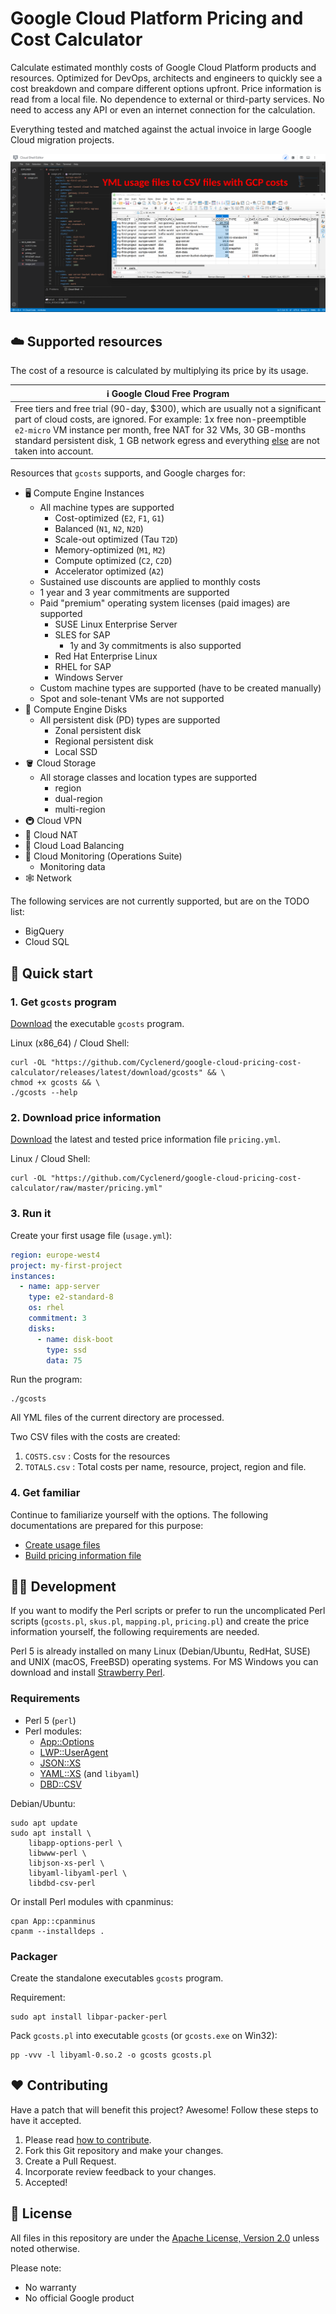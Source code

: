 # Google Cloud Platform Pricing and Cost Calculator

Calculate estimated monthly costs of Google Cloud Platform products and resources.
Optimized for DevOps, architects and engineers to quickly see a cost breakdown and compare different options upfront.
Price information is read from a local file.
No dependence to external or third-party services.
No need to access any API or even an internet connection for the calculation.

Everything tested and matched against the actual invoice in large Google Cloud migration projects.

![Screenshot: Cloud Shell with gcosts](img/cloud_shell-gcosts.png)

## ☁️ Supported resources

The cost of a resource is calculated by multiplying its price by its usage.

| :information_source: Google Cloud Free Program |
|------------------------------------------------|
| Free tiers and free trial (90-day, $300), which are usually not a significant part of cloud costs, are ignored. For example: 1x free non-preemptible `e2-micro` VM instance per month, free NAT for 32 VMs, 30 GB-months standard persistent disk, 1 GB network egress and everything [else](https://cloud.google.com/free/docs/gcp-free-tier/#compute) are not taken into account. |

Resources that `gcosts` supports, and Google charges for:

* 🖥️ Compute Engine Instances
	* All machine types are supported
		* Cost-optimized (`E2`, `F1`, `G1`)
		* Balanced (`N1`, `N2`, `N2D`)
		* Scale-out optimized (Tau `T2D`)
		* Memory-optimized (`M1`, `M2`)
		* Compute optimized (`C2`, `C2D`)
		* Accelerator optimized (`A2`)
	* Sustained use discounts are applied to monthly costs
	* 1 year and 3 year commitments are supported	
	* Paid "premium" operating system licenses (paid images) are supported
		* SUSE Linux Enterprise Server
		* SLES for SAP
			* 1y and 3y commitments is also supported
		* Red Hat Enterprise Linux
		* RHEL for SAP
		* Windows Server
	* Custom machine types are supported (have to be created manually)
	* Spot and sole-tenant VMs are not supported
* 💾 Compute Engine Disks
	* All persistent disk (PD) types are supported
		* Zonal persistent disk
		* Regional persistent disk
		* Local SSD
* 🪣 Cloud Storage
	* All storage classes and location types are supported
		* region
		* dual-region
		* multi-region
* 🚇 Cloud VPN
* 🔗 Cloud NAT
* 🤹 Cloud Load Balancing
* 🚦 Cloud Monitoring (Operations Suite)
	* Monitoring data
* 🕸️ Network 

The following services are not currently supported, but are on the TODO list:

* BigQuery
* Cloud SQL


## 🏃 Quick start

### 1. Get `gcosts` program

[Download](https://github.com/Cyclenerd/google-cloud-pricing-cost-calculator/releases/latest) the executable `gcosts` program.

Linux (x86_64) / Cloud Shell:
```shell
curl -OL "https://github.com/Cyclenerd/google-cloud-pricing-cost-calculator/releases/latest/download/gcosts" && \
chmod +x gcosts && \
./gcosts --help
```

### 2. Download price information

[Download](https://github.com/Cyclenerd/google-cloud-pricing-cost-calculator/raw/master/pricing.yml) the latest and tested price information file `pricing.yml`.

Linux / Cloud Shell:
```shell
curl -OL "https://github.com/Cyclenerd/google-cloud-pricing-cost-calculator/raw/master/pricing.yml"
```

### 3. Run it

Create your first usage file (`usage.yml`):
```yml
region: europe-west4
project: my-first-project
instances:
  - name: app-server
    type: e2-standard-8
    os: rhel
    commitment: 3
    disks:
      - name: disk-boot
        type: ssd
        data: 75
```

Run the program:
```shell
./gcosts
```

All YML files of the current directory are processed.

Two CSV files with the costs are created:

1. `COSTS.csv`  : Costs for the resources
1. `TOTALS.csv` : Total costs per name, resource, project, region and file.

### 4. Get familiar

Continue to familiarize yourself with the options. The following documentations are prepared for this purpose:

* [Create usage files](usage/)
* [Build pricing information file](build/)

## 🧑‍💻 Development

If you want to modify the Perl scripts or prefer to run the uncomplicated Perl scripts (`gcosts.pl`, `skus.pl`, `mapping.pl`, `pricing.pl`) and create the price information yourself,
the following requirements are needed.

Perl 5 is already installed on many Linux (Debian/Ubuntu, RedHat, SUSE) and UNIX (macOS, FreeBSD) operating systems.
For MS Windows you can download and install [Strawberry Perl](https://strawberryperl.com/).

### Requirements

* Perl 5 (`perl`)
* Perl modules:
	* [App::Options](https://metacpan.org/pod/App::Options)
	* [LWP::UserAgent](https://metacpan.org/pod/LWP::UserAgent)
	* [JSON::XS](https://metacpan.org/pod/JSON::XS)
	* [YAML::XS](https://metacpan.org/pod/YAML::XS) (and `libyaml`)
	* [DBD::CSV](https://metacpan.org/pod/DBD::CSV)

Debian/Ubuntu:
```shell
sudo apt update
sudo apt install \
	libapp-options-perl \
	libwww-perl \
	libjson-xs-perl \
	libyaml-libyaml-perl \
	libdbd-csv-perl
```

Or install Perl modules with cpanminus:
```shell
cpan App::cpanminus
cpanm --installdeps .
```

### Packager

Create the standalone executables `gcosts` program.

Requirement:
```shell
sudo apt install libpar-packer-perl
```

Pack `gcosts.pl` into executable `gcosts` (or `gcosts.exe` on Win32):
```shell
pp -vvv -l libyaml-0.so.2 -o gcosts gcosts.pl
```

## ❤️ Contributing

Have a patch that will benefit this project?
Awesome! Follow these steps to have it accepted.

1. Please read [how to contribute](CONTRIBUTING.md).
1. Fork this Git repository and make your changes.
1. Create a Pull Request.
1. Incorporate review feedback to your changes.
1. Accepted!


## 📜 License

All files in this repository are under the [Apache License, Version 2.0](LICENSE) unless noted otherwise.

Please note:

* No warranty
* No official Google product